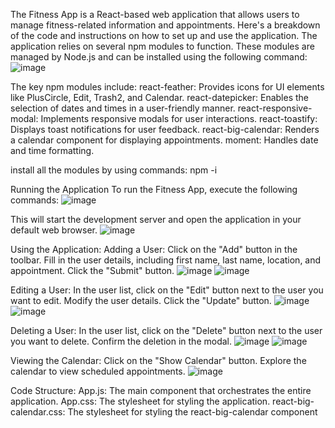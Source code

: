 The Fitness App is a React-based web application that allows users to manage fitness-related information and appointments. Here's a breakdown of the code and instructions on how to set up and use the application.
The application relies on several npm modules to function. These modules are managed by Node.js and can be installed using the following command:
![image](https://github.com/Tejitha-reddy/fitness-app/assets/153427209/fd7bc459-5e0f-408c-b9f1-9386362c6522)

The key npm modules include:
react-feather: Provides icons for UI elements like PlusCircle, Edit, Trash2, and Calendar.
react-datepicker: Enables the selection of dates and times in a user-friendly manner.
react-responsive-modal: Implements responsive modals for user interactions.
react-toastify: Displays toast notifications for user feedback.
react-big-calendar: Renders a calendar component for displaying appointments.
moment: Handles date and time formatting.

install all the modules by using commands:
npm -i <npm-moduleName>

Running the Application
To run the Fitness App, execute the following commands:
![image](https://github.com/Tejitha-reddy/fitness-app/assets/153427209/bb32d468-5d6b-4623-a905-880b9282be77)


This will start the development server and open the application in your default web browser.
![image](https://github.com/Tejitha-reddy/fitness-app/assets/153427209/64e96d2d-ecc2-42a7-b415-14d862a73b47)

Using the Application:
Adding a User:
Click on the "Add" button in the toolbar.
Fill in the user details, including first name, last name, location, and appointment.
Click the "Submit" button.
![image](https://github.com/Tejitha-reddy/fitness-app/assets/153427209/dfe3b022-f5a3-40c6-8334-b435e26eb3ce)
![image](https://github.com/Tejitha-reddy/fitness-app/assets/153427209/24cf3a20-91f1-4451-ae0a-746509037d26)

Editing a User:
In the user list, click on the "Edit" button next to the user you want to edit.
Modify the user details.
Click the "Update" button.
![image](https://github.com/Tejitha-reddy/fitness-app/assets/153427209/28fe8e2f-0bb5-4bef-8df6-9dc3cbc82da7)
![image](https://github.com/Tejitha-reddy/fitness-app/assets/153427209/e2c37f3b-4a38-404b-94ed-070853375ad3)

Deleting a User:
In the user list, click on the "Delete" button next to the user you want to delete.
Confirm the deletion in the modal.
![image](https://github.com/Tejitha-reddy/fitness-app/assets/153427209/c992c7a3-1d6d-488f-baf0-edccd58036e9)
![image](https://github.com/Tejitha-reddy/fitness-app/assets/153427209/2a13c739-061d-4274-b4e7-ee92ca7994bf)

Viewing the Calendar:
Click on the "Show Calendar" button.
Explore the calendar to view scheduled appointments.
![image](https://github.com/Tejitha-reddy/fitness-app/assets/153427209/e3a364d7-ea6e-40e7-b38a-c33084cd3f30)

Code Structure:
App.js: The main component that orchestrates the entire application.
App.css: The stylesheet for styling the application.
react-big-calendar.css: The stylesheet for styling the react-big-calendar component
